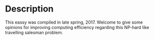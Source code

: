 # Description


This eassy was compiled in late spring, 2017. 
Welcome to give some opinions for improving computing efficiency regarding this NP-hard like travelling salesman problem. 

